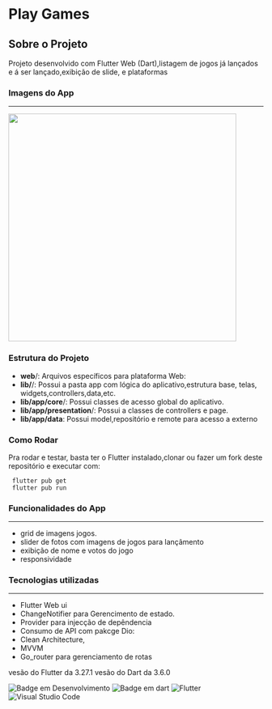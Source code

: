 # Play Games

## Sobre o Projeto
Projeto  desenvolvido com Flutter Web (Dart),listagem de jogos já lançados e á ser lançado,exibição de slide, e plataformas  


### Imagens do App
---
<img src="https://github.com/user-attachments/assets/57526efb-91d4-45c3-9275-935b7938ed54" height="450em">


### Estrutura do Projeto
 *  **web**/: Arquivos específicos para plataforma Web:
 *  **lib/**/: Possui a pasta app com lógica do aplicativo,estrutura base, telas, widgets,controllers,data,etc.
 *  **lib/app/core**/: Possui classes de acesso global do aplicativo.
 *  **lib/app/presentation**/: Possui a classes de controllers e page.
 *  **lib/app/data**: Possui model,repositório e remote para acesso a externo 


### Como Rodar 
<p>
 Pra rodar e testar, basta ter o Flutter instalado,clonar ou fazer um fork deste repositório e executar com:
</p>

```
 flutter pub get
 flutter pub run
```

### Funcionalidades do App
---
* grid de imagens jogos.
* slider de fotos com imagens de jogos para lançãmento
* exibição de nome e votos do jogo
* responsividade

 ### Tecnologias utilizadas
 ---
 * Flutter Web ui
 * ChangeNotifier para Gerencimento de estado.
 * Provider para injecção de depêndencia 
 * Consumo de API com pakcge Dio:
 * Clean Architecture,
 * MVVM
 * Go_router para gerenciamento de rotas 

  vesão do Flutter da 3.27.1
  vesão do Dart da 3.6.0
  
  ![Badge em Desenvolvimento](http://img.shields.io/static/v1?label=STATUS&message=EM%20DESENVOLVIMENTO&color=GREEN&style=for-the-badge)
  ![Badge em dart](http://img.shields.io/static/v1?label=LENGUAGE&message=%20DART&color=BLUEN&style=for-the-badge)
  ![Flutter](https://img.shields.io/badge/Flutter-%2302569B.svg?style=for-the-badge&logo=Flutter&logoColor=white)
  ![Visual Studio Code](https://img.shields.io/badge/Visual%20Studio%20Code-0078d7.svg?style=for-the-badge&logo=visual-studio-code&logoColor=white)

